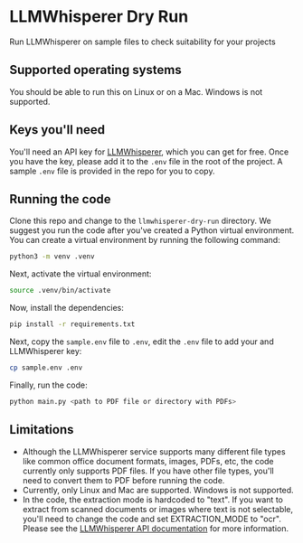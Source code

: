 # LLMWhisperer Dry Run
Run LLMWhisperer on sample files to check suitability for your projects

## Supported operating systems
You should be able to run this on Linux or on a Mac. Windows is not supported.

## Keys you'll need
You'll need an API key for [LLMWhisperer](https://unstract.com/llmwhisperer/), which you can get for free. Once you have the key, please add it to the `.env` file in the root of the project. A sample `.env` file is provided in the repo for you to copy.

## Running the code
Clone this repo and change to the `llmwhisperer-dry-run` directory. We suggest you run the code after you've created a Python virtual environment. You can create a virtual environment by running the following command:

```bash
python3 -m venv .venv
```

Next, activate the virtual environment:

```bash
source .venv/bin/activate
```

Now, install the dependencies:

```bash
pip install -r requirements.txt
```

Next, copy the `sample.env` file to `.env`, edit the `.env` file to add your and LLMWhisperer key:

```bash
cp sample.env .env
```

Finally, run the code:

```bash
python main.py <path to PDF file or directory with PDFs>
```
## Limitations
- Although the LLMWhisperer service supports many different file types like common office document formats, images, PDFs, etc, the code currently only supports PDF files. If you have other file types, you'll need to convert them to PDF before running the code.
- Currently, only Linux and Mac are supported. Windows is not supported.
- In the code, the extraction mode is hardcoded to "text". If you want to extract from scanned documents or images where text is not selectable, you'll need to change the code and set EXTRACTION_MODE to "ocr". Please see the [LLMWhisperer API documentation](https://docs.unstract.com/llm_whisperer/apis/llm_whisperer_text_extraction_api) for more information.
